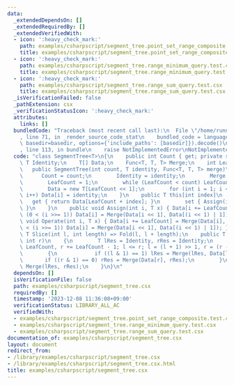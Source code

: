 ```yaml
---
data:
  _extendedDependsOn: []
  _extendedRequiredBy: []
  _extendedVerifiedWith:
  - icon: ':heavy_check_mark:'
    path: examples/csharpscript/segment_tree.point_set_range_composite.test.csx
    title: examples/csharpscript/segment_tree.point_set_range_composite.test.csx
  - icon: ':heavy_check_mark:'
    path: examples/csharpscript/segment_tree.range_minimum_query.test.csx
    title: examples/csharpscript/segment_tree.range_minimum_query.test.csx
  - icon: ':heavy_check_mark:'
    path: examples/csharpscript/segment_tree.range_sum_query.test.csx
    title: examples/csharpscript/segment_tree.range_sum_query.test.csx
  _isVerificationFailed: false
  _pathExtension: csx
  _verificationStatusIcon: ':heavy_check_mark:'
  attributes:
    links: []
  bundledCode: "Traceback (most recent call last):\n  File \"/home/runner/.local/lib/python3.10/site-packages/onlinejudge_verify/documentation/build.py\"\
    , line 71, in _render_source_code_stat\n    bundled_code = language.bundle(stat.path,\
    \ basedir=basedir, options={'include_paths': [basedir]}).decode()\n  File \"/home/runner/.local/lib/python3.10/site-packages/onlinejudge_verify/languages/csharpscript.py\"\
    , line 113, in bundle\n    raise NotImplementedError\nNotImplementedError\n"
  code: "class SegmentTree<T>\n{\n    public int Count { get; private set; }\n   \
    \ T Identity;\n    T[] Data;\n    Func<T, T, T> Merge;\n    int LeafCount;\n \
    \   public SegmentTree(int count, T identity, Func<T, T, T> merge)\n    {\n  \
    \      Count = count;\n        Identity = identity;\n        Merge = merge;\n\
    \        LeafCount = 1;\n        while (LeafCount < count) LeafCount <<= 1;\n\
    \        Data = new T[LeafCount << 1];\n        for (int i = 1; i < Data.Length;\
    \ i++) Data[i] = identity;\n    }\n    public T this[int index]\n    {\n     \
    \   get { return Data[LeafCount + index]; }\n        set { Assign(index, value);\
    \ }\n    }\n    public void Assign(int i, T x) { Data[i += LeafCount] = x; while\
    \ (0 < (i >>= 1)) Data[i] = Merge(Data[i << 1], Data[(i << 1) | 1]); }\n    public\
    \ void Operate(int i, T x) { Data[i += LeafCount] = Merge(Data[i], x); while (0\
    \ < (i >>= 1)) Data[i] = Merge(Data[i << 1], Data[(i << 1) | 1]); }\n    public\
    \ T Slice(int l, int length) => Fold(l, l + length);\n    public T Fold(int l,\
    \ int r)\n    {\n        T lRes = Identity, rRes = Identity;\n        for (l +=\
    \ LeafCount, r += LeafCount - 1; l <= r; l = (l + 1) >> 1, r = (r - 1) >> 1)\n\
    \        {\n            if ((l & 1) == 1) lRes = Merge(lRes, Data[l]);\n     \
    \       if ((r & 1) == 0) rRes = Merge(Data[r], rRes);\n        }\n        return\
    \ Merge(lRes, rRes);\n    }\n}\n"
  dependsOn: []
  isVerificationFile: false
  path: examples/csharpscript/segment_tree.csx
  requiredBy: []
  timestamp: '2023-12-08 11:36:08+09:00'
  verificationStatus: LIBRARY_ALL_AC
  verifiedWith:
  - examples/csharpscript/segment_tree.point_set_range_composite.test.csx
  - examples/csharpscript/segment_tree.range_minimum_query.test.csx
  - examples/csharpscript/segment_tree.range_sum_query.test.csx
documentation_of: examples/csharpscript/segment_tree.csx
layout: document
redirect_from:
- /library/examples/csharpscript/segment_tree.csx
- /library/examples/csharpscript/segment_tree.csx.html
title: examples/csharpscript/segment_tree.csx
---
```


